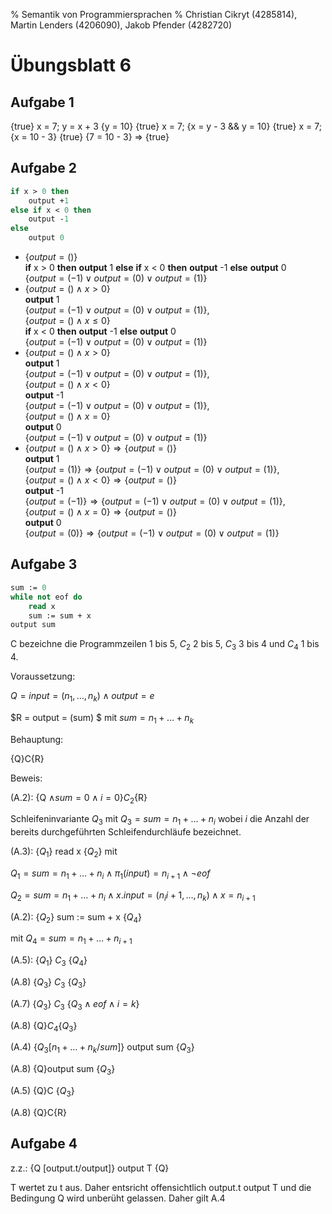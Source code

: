 % Semantik von Programmiersprachen
% Christian Cikryt (4285814), Martin Lenders (4206090), Jakob Pfender (4282720)

Übungsblatt 6
=============

Aufgabe 1
---------

{true} x = 7; y = x + 3 {y = 10}
{true} x = 7; {x = y - 3 && y = 10}
{true} x = 7; {x = 10 - 3}
{true} {7 = 10 - 3} => {true}

Aufgabe 2
---------
```Pascal
if x > 0 then
    output +1
else if x < 0 then
    output -1
else
    output 0
```

* $\{output = ()\}$\
    **if** x > 0 **then** **output** 1 **else** **if** x < 0 **then** **output** -1 **else** **output** 0 \
  $\{output = (-1) \lor output = (0) \lor output = (1)\}$
* $\{output = () \land x > 0\}$\
    **output** 1\
  $\{output = (-1) \lor output = (0) \lor output = (1)\}$, \
  $\{output = () \land x \leq 0\}$\
    **if** x < 0 **then** **output** -1 **else** **output** 0 \
  $\{output = (-1) \lor output = (0) \lor output = (1)\}$
* $\{output = () \land x > 0\}$\
    **output** 1\
  $\{output = (-1) \lor output = (0) \lor output = (1)\}$, \
  $\{output = () \land x < 0\}$\
    **output** -1\
  $\{output = (-1) \lor output = (0) \lor output = (1)\}$, \
  $\{output = () \land x = 0\}$\
    **output** 0 \
  $\{output = (-1) \lor output = (0) \lor output = (1)\}$
* $\{output = () \land x > 0\} \Rightarrow \{output = ()\}$\
    **output** 1\
  $\{output = (1)\} \Rightarrow \{output = (-1) \lor output = (0) \lor output = (1)\}$, \
  $\{output = () \land x < 0\} \Rightarrow \{output = ()\}$\
    **output** -1\
  $\{output = (-1)\} \Rightarrow \{output = (-1) \lor output = (0) \lor output = (1)\}$, \
  $\{output = () \land x = 0\} \Rightarrow \{output = ()\}$\
    **output** 0 \
  $\{output = (0)\} \Rightarrow \{output = (-1) \lor output = (0) \lor output = (1)\}$

Aufgabe 3
---------

```Pascal
sum := 0
while not eof do
	read x
	sum := sum + x
output sum
```
C bezeichne die Programmzeilen 1 bis 5, $C_2$ 2 bis 5, $C_3$ 3 bis 4 und $C_4$ 1 bis 4.

Voraussetzung:

$Q = input = (n_1, \hdots, n_k) \land output = e$

$R = output = (sum) $ mit $sum = n_1 + \hdots + n_k$

Behauptung:

{Q}C{R}

Beweis:

(A.2): {Q $\land sum = 0 \land i = 0$}$C_2${R}

Schleifeninvariante $Q_3$ mit $Q_3 = sum = n_1 + \hdots +  n_i$ wobei $i$ die Anzahl der bereits durchgeführten Schleifendurchläufe bezeichnet.

(A.3): {$Q_1$} read x  {$Q_2$} mit

$Q_1 = sum = n_1 + \hdots + n_i \land \pi_1(input) = n_{i+1} \land \lnot eof$

$Q_2 = sum = n_1 + \hdots + n_i \land x.input = (n_i{i+1},\hdots, n_k) \land x = n_{i+1}$


(A.2): {$Q_2$} sum := sum + x {$Q_4$}

mit $Q_4 = sum = n_1 + \hdots + n_{i+1}$

(A.5): {$Q_1$} $C_3$ {$Q_4$}

(A.8) {$Q_3$} $C_3$ {$Q_3$}

(A.7) {$Q_3$} $C_3$ {$Q_3 \land eof \land i = k$}

(A.8) {Q}$C_4${$Q_3$}

(A.4) {$Q_3[n_1 + \hdots + n_k/sum]$} output sum {$Q_3$}

(A.8) {Q}output sum {$Q_3$}

(A.5) {Q}C {$Q_3$}

(A.8) {Q}C{R}


Aufgabe 4
---------

z.z.: {Q [output.t/output]} output T {Q}

T wertet zu t aus. Daher entsricht offensichtlich output.t output T und die Bedingung Q wird unberüht gelassen.
Daher gilt A.4

